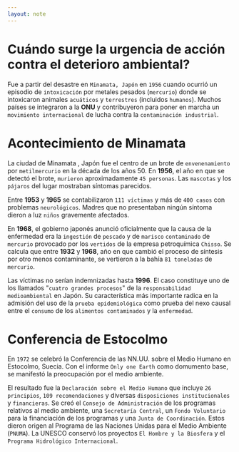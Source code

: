 ```yaml
---
layout: note
---
```


# Cuándo surge la urgencia de acción contra el deterioro ambiental?
Fue a partir del desastre en `Minamata, Japón` en `1956` cuando ocurrió un episodio de `intoxicación` por metales pesados (`mercurio`) donde se intoxicaron animales `acuáticos` y `terrestres` (incluidos `humanos`). Muchos países se integraron a la **ONU** y contribuyeron para poner en marcha un `movimiento internacional` de lucha contra la `contaminación industrial`.

# Acontecimiento de Minamata
La ciudad de Minamata , Japón fue el centro de un brote de `envenenamiento` por `metilmercurio` en la década de los años 50. En **1956**, el año en que se detectó el brote, `murieron` aproximadamente `45 personas`. Las `mascotas` y los `pájaros` del lugar mostraban síntomas parecidos.

Entre **1953** y **1965** se contabilizaron `111 víctimas` y más de `400 casos` con problemas `neurológicos`. Madres que no presentaban ningún síntoma dieron a luz `niños` gravemente afectados.

En **1968**, el gobierno japonés anunció oficialmente que la causa de la enfermedad era la `ingestión` de `pescado` y de `marisco` `contaminado` de `mercurio` provocado por los `vertidos` de la empresa petroquímica `Chisso`. Se calcula que entre **1932** y **1968**, año en que cambió el proceso de síntesis por otro menos contaminante, se vertieron a la bahía `81 toneladas` de `mercurio`.

Las víctimas no serían indemnizadas hasta **1996**.  El caso constituye uno de los llamados "`cuatro grandes procesos`" de la `responsabilidad medioambiental` en Japón. Su característica más importante radica en la admisión del uso de la `prueba epidemiológica` como prueba del nexo causal entre el `consumo` de los `alimentos contaminados` y la `enfermedad`.

# Conferencia de Estocolmo
En `1972` se celebró la Conferencia de las NN.UU. sobre el Medio Humano en Estocolmo, Suecia. Con el informe `Only one Earth` como domumento base, se manifestó la preocupación por el medio ambiente. 

El resultado fue la `Declaración sobre el Medio Humano` que incluye `26 principios`, `109 recomendaciones` y diversas `disposiciones institucionales` y `financieras`. Se creó el `Consejo de Administración` de los programas relativos al medio ambiente, una `Secretaría Central`, un `Fondo Voluntario` para la financiación de los programas y una `Junta de Coordinación`. Estos dieron origen al Programa de las Naciones Unidas para el Medio Ambiente (`PNUMA`). La UNESCO conservó los proyectos `El Hombre y la Biosfera` y el `Programa Hidrológico Internacional`.